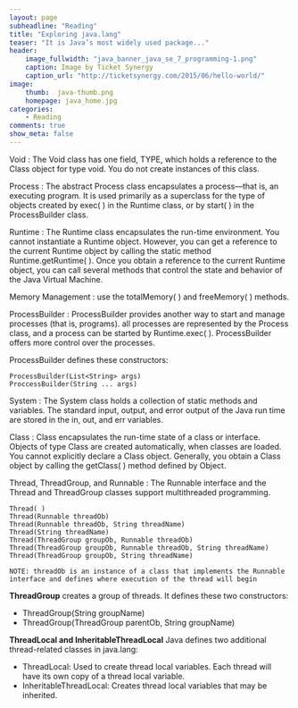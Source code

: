 ```yaml
---
layout: page
subheadline: "Reading"
title: "Exploring java.lang"
teaser: "It is Java’s most widely used package..."
header:
    image_fullwidth: "java_banner_java_se_7_programming-1.png"
    caption: Image by Ticket Synergy
    caption_url: "http://ticketsynergy.com/2015/06/hello-world/"
image:
    thumb:  java-thumb.png
    homepage: java_home.jpg
categories:
    - Reading
comments: true
show_meta: false
---
```


Void
:  The Void class has one field, TYPE, which holds a reference to the Class object for type void. You do not create instances of this class.

Process
:  The abstract Process class encapsulates a process—that is, an executing program. It is used primarily as a superclass for the type of objects created by exec( ) in the Runtime class, or by start( ) in the ProcessBuilder class.

Runtime
:  The Runtime class encapsulates the run-time environment. You cannot instantiate a Runtime object. However, you can get a reference to the current Runtime object by calling the static method Runtime.getRuntime( ). Once you obtain a reference to the current Runtime object, you can call several methods that control the state and behavior of the Java Virtual Machine.

Memory Management
:   use the totalMemory( ) and freeMemory( ) methods.

ProcessBuilder
:   ProcessBuilder provides another way to start and manage processes (that is, programs). all processes are represented by the Process class, and a process can be started by Runtime.exec( ). ProcessBuilder offers more control over the processes.

ProcessBuilder defines these constructors:

~~~
ProcessBuilder(List<String> args)
ProccessBuilder(String ... args)
~~~

System
:  The System class holds a collection of static methods and variables. The standard input, output, and error output of the Java run time are stored in the in, out, and err variables.

Class
:  Class encapsulates the run-time state of a class or interface. Objects of type Class are created automatically, when classes are loaded. You cannot explicitly declare a Class object. Generally, you obtain a Class object by calling the getClass( ) method defined by Object.

Thread, ThreadGroup, and Runnable
:  The Runnable interface and the Thread and ThreadGroup classes support multithreaded programming.

~~~
Thread( )
Thread(Runnable threadOb)
Thread(Runnable threadOb, String threadName)
Thread(String threadName)
Thread(ThreadGroup groupOb, Runnable threadOb)
Thread(ThreadGroup groupOb, Runnable threadOb, String threadName)
Thread(ThreadGroup groupOb, String threadName)

NOTE: threadOb is an instance of a class that implements the Runnable interface and defines where execution of the thread will begin
~~~

<strong>ThreadGroup</strong> creates a group of threads. It defines these two constructors:

- ThreadGroup(String groupName)
- ThreadGroup(ThreadGroup parentOb, String groupName)

<strong>ThreadLocal and InheritableThreadLocal</strong>
Java defines two additional thread-related classes in java.lang:

- ThreadLocal: Used to create thread local variables. Each thread will have its own copy of a thread local variable.
- InheritableThreadLocal: Creates thread local variables that may be inherited.
